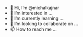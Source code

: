 - 👋 Hi, I’m @michalkajnar
- 👀 I’m interested in ...
- 🌱 I’m currently learning ...
- 💞️ I’m looking to collaborate on ...
- 📫 How to reach me ...

<!---
michalkajnar/michalkajnar is a ✨ special ✨ repository because its `README.md` (this file) appears on your GitHub profile.
You can click the Preview link to take a look at your changes.
--->
